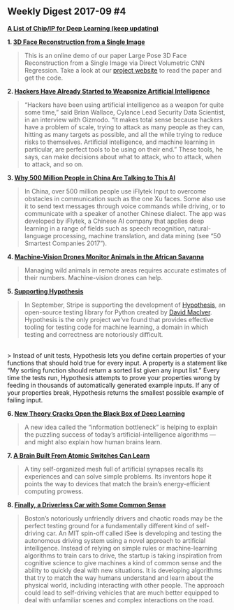 ## Weekly Digest 2017-09 \#4

**[A List of Chip/IP for Deep Learning (keep updating)](https://basicmi.github.io/Deep-Learning-Processor-List/)**

**1. [3D Face Reconstruction from a Single Image](http://www.cs.nott.ac.uk/~psxasj/3dme/)**
> This is an online demo of our paper Large Pose 3D Face Reconstruction from a Single Image via Direct Volumetric CNN Regression. Take a look at our [project website](http://aaronsplace.co.uk/papers/jackson2017recon/) to read the paper and get the code.

**2. [Hackers Have Already Started to Weaponize Artificial Intelligence](https://gizmodo.com/hackers-have-already-started-to-weaponize-artificial-in-1797688425)**
> “Hackers have been using artificial intelligence as a weapon for quite some time,” said Brian Wallace, Cylance Lead Security Data Scientist, in an interview with Gizmodo. “It makes total sense because hackers have a problem of scale, trying to attack as many people as they can, hitting as many targets as possible, and all the while trying to reduce risks to themselves. Artificial intelligence, and machine learning in particular, are perfect tools to be using on their end.” These tools, he says, can make decisions about what to attack, who to attack, when to attack, and so on.

**3. [Why 500 Million People in China Are Talking to This AI](https://www.technologyreview.com/s/608841/why-500-million-people-in-china-are-talking-to-this-ai/)**
> In China, over 500 million people use iFlytek Input to overcome obstacles in communication such as the one Xu faces. Some also use it to send text messages through voice commands while driving, or to communicate with a speaker of another Chinese dialect. The app was developed by iFlytek, a Chinese AI company that applies deep learning in a range of fields such as speech recognition, natural-language processing, machine translation, and data mining (see “50 Smartest Companies 2017”).

**4. [Machine-Vision Drones Monitor Animals in the African Savanna](https://www.technologyreview.com/s/608870/machine-vision-drones-monitor-animals-in-the-african-savanna/)**
> Managing wild animals in remote areas requires accurate estimates of their numbers. Machine-vision drones can help.

**5. [Supporting Hypothesis](https://stripe.com/blog/hypothesis)**
> In September, Stripe is supporting the development of [Hypothesis](http://hypothesis.works/), an open-source testing library for Python created by [David MacIver](http://www.drmaciver.com/). Hypothesis is the only project we’ve found that provides effective tooling for testing code for machine learning, a domain in which testing and correctness are notoriously difficult.
</br>
> Instead of unit tests, Hypothesis lets you define certain properties of your functions that should hold true for every input. A property is a statement like “My sorting function should return a sorted list given any input list.” Every time the tests run, Hypothesis attempts to prove your properties wrong by feeding in thousands of automatically generated example inputs. If any of your properties break, Hypothesis returns the smallest possible example of failing input.

**6. [New Theory Cracks Open the Black Box of Deep Learning](https://www.quantamagazine.org/new-theory-cracks-open-the-black-box-of-deep-learning-20170921/)**
> A new idea called the “information bottleneck” is helping to explain the puzzling success of today’s artificial-intelligence algorithms — and might also explain how human brains learn.

**7. [A Brain Built From Atomic Switches Can Learn](https://www.quantamagazine.org/a-brain-built-from-atomic-switches-can-learn-20170920/)**
> A tiny self-organized mesh full of artificial synapses recalls its experiences and can solve simple problems. Its inventors hope it points the way to devices that match the brain’s energy-efficient computing prowess.

**8. [Finally, a Driverless Car with Some Common Sense](https://www.technologyreview.com/s/608871/finally-a-driverless-car-with-some-common-sense/)**
> Boston’s notoriously unfriendly drivers and chaotic roads may be the perfect testing ground for a fundamentally different kind of self-driving car.
> An MIT spin-off called iSee is developing and testing the autonomous driving system using a novel approach to artificial intelligence. Instead of relying on simple rules or machine-learning algorithms to train cars to drive, the startup is taking inspiration from cognitive science to give machines a kind of common sense and the ability to quickly deal with new situations. It is developing algorithms that try to match the way humans understand and learn about the physical world, including interacting with other people. The approach could lead to self-driving vehicles that are much better equipped to deal with unfamiliar scenes and complex interactions on the road.


